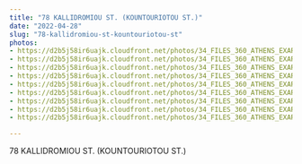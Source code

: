 ```yaml
---
title: "78 KALLIDROMIOU ST. (KOUNTOURIOTOU ST.)"
date: "2022-04-28"
slug: "78-kallidromiou-st-kountouriotou-st"
photos:
- https://d2b5j58ir6uajk.cloudfront.net/photos/34_FILES_360_ATHENS_EXARCHIA/78%20KALLIDROMIOU%20ST.%20%28KOUNTOURIOTOU%20ST.%29/PHOTO/72%20Kallidromiou%20St.%20-%2078%20Kallidromiou%20St.%20%28Kountouriotou%20St.%29%20%281%29.jpg
- https://d2b5j58ir6uajk.cloudfront.net/photos/34_FILES_360_ATHENS_EXARCHIA/78%20KALLIDROMIOU%20ST.%20%28KOUNTOURIOTOU%20ST.%29/PHOTO/72%20Kallidromiou%20St.%20-%2078%20Kallidromiou%20St.%20%28Kountouriotou%20St.%29%20%282%29.jpg
- https://d2b5j58ir6uajk.cloudfront.net/photos/34_FILES_360_ATHENS_EXARCHIA/78%20KALLIDROMIOU%20ST.%20%28KOUNTOURIOTOU%20ST.%29/PHOTO/72%20Kallidromiou%20St.%20-%2078%20Kallidromiou%20St.%20%28Kountouriotou%20St.%29%20%283%29.jpg
- https://d2b5j58ir6uajk.cloudfront.net/photos/34_FILES_360_ATHENS_EXARCHIA/78%20KALLIDROMIOU%20ST.%20%28KOUNTOURIOTOU%20ST.%29/PHOTO/72%20Kallidromiou%20St.%20-%2078%20Kallidromiou%20St.%20%28Kountouriotou%20St.%29%20%284%29.jpg
- https://d2b5j58ir6uajk.cloudfront.net/photos/34_FILES_360_ATHENS_EXARCHIA/78%20KALLIDROMIOU%20ST.%20%28KOUNTOURIOTOU%20ST.%29/PHOTO/72%20Kallidromiou%20St.%20-%2078%20Kallidromiou%20St.%20%28Kountouriotou%20St.%29%20%285%29.jpg
- https://d2b5j58ir6uajk.cloudfront.net/photos/34_FILES_360_ATHENS_EXARCHIA/78%20KALLIDROMIOU%20ST.%20%28KOUNTOURIOTOU%20ST.%29/PHOTO/72%20Kallidromiou%20St.%20-%2078%20Kallidromiou%20St.%20%28Kountouriotou%20St.%29%20%286%29.jpg
- https://d2b5j58ir6uajk.cloudfront.net/photos/34_FILES_360_ATHENS_EXARCHIA/78%20KALLIDROMIOU%20ST.%20%28KOUNTOURIOTOU%20ST.%29/PHOTO/72%20Kallidromiou%20St.%20-%2078%20Kallidromiou%20St.%20%28Kountouriotou%20St.%29%20%287%29.jpg
- https://d2b5j58ir6uajk.cloudfront.net/photos/34_FILES_360_ATHENS_EXARCHIA/78%20KALLIDROMIOU%20ST.%20%28KOUNTOURIOTOU%20ST.%29/PHOTO/72%20Kallidromiou%20St.%20-%2078%20Kallidromiou%20St.%20%28Kountouriotou%20St.%29.jpg
- https://d2b5j58ir6uajk.cloudfront.net/photos/34_FILES_360_ATHENS_EXARCHIA/78%20KALLIDROMIOU%20ST.%20%28KOUNTOURIOTOU%20ST.%29/PHOTO/78%20Kallidromiou%20St.%20%28KountouriotouSt.%20%29.JPG

---
```


78 KALLIDROMIOU ST. (KOUNTOURIOTOU ST.)
